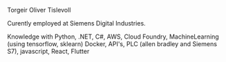 Torgeir Oliver Tislevoll

Curently employed at Siemens Digital Industries.

Knowledge with Python, .NET, C#, AWS, Cloud Foundry, MachineLearning (using tensorflow, sklearn) Docker, API's, PLC (allen bradley and Siemens S7), javascript, React, Flutter 
